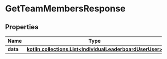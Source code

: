 
# GetTeamMembersResponse

## Properties
Name | Type | Description | Notes
------------ | ------------- | ------------- | -------------
**data** | [**kotlin.collections.List&lt;IndividualLeaderboardUserUser&gt;**](IndividualLeaderboardUserUser.md) |  |  [optional]



